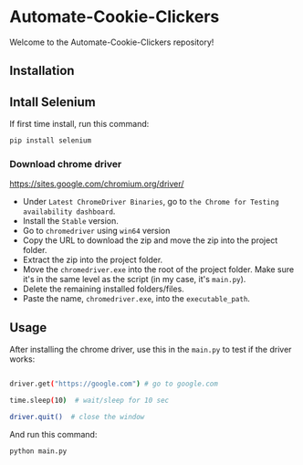 # Automate-Cookie-Clickers

Welcome to the Automate-Cookie-Clickers repository!

## Installation

## Intall Selenium

If first time install, run this command:
```bash
pip install selenium
```

### Download chrome driver

https://sites.google.com/chromium.org/driver/

- Under `Latest ChromeDriver Binaries`, go to `the Chrome for Testing availability dashboard`.
- Install the `Stable` version.
- Go to `chromedriver` using `win64` version
- Copy the URL to download the zip and move the zip into the project folder.
- Extract the zip into the project folder.
- Move the `chromedriver.exe` into the root of the project folder. Make sure it's in the same level as the script (in my case, it's `main.py`).
- Delete the remaining installed folders/files.
- Paste the name, `chromedriver.exe`, into the `executable_path`.

## Usage

After installing the chrome driver, use this in the `main.py` to test if the driver works:
```bash

driver.get("https://google.com") # go to google.com

time.sleep(10)  # wait/sleep for 10 sec

driver.quit()  # close the window
```

And run this command:
```bash
python main.py
```
